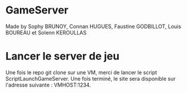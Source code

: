 # GameServer

Made by Sophy BRUNOY, Connan HUGUES, Faustine GODBILLOT, Louis BOUREAU et Solenn KEROULLAS

# Lancer le server de jeu

Une fois le repo git clone sur une VM, merci de lancer le script ScriptLaunchGameServer. Une fois terminé, le site sera disponible sur l'adresse suivante : VMHOST:1234.